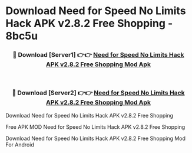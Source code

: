 # Download Need for Speed No Limits Hack APK v2.8.2 Free Shopping - 8bc5u



<div align="center">
<h3>🔴 Download [Server1] 👉👉 <a href="https://momento.my/?title=Need_for_Speed_No_Limits_Hack_APK_v2.8.2_Free_Shopping">Need for Speed No Limits Hack APK v2.8.2 Free Shopping Mod Apk</a></h3><br>

<h3>🔴 Download [Server2] 👉👉 <a href="https://momento.my/?title=Need_for_Speed_No_Limits_Hack_APK_v2.8.2_Free_Shopping">Need for Speed No Limits Hack APK v2.8.2 Free Shopping Mod Apk</a></h3>
</div>



Download Need for Speed No Limits Hack APK v2.8.2 Free Shopping 

Free APK MOD Need for Speed No Limits Hack APK v2.8.2 Free Shopping 

Download Need for Speed No Limits Hack APK v2.8.2 Free Shopping Mod For Android
